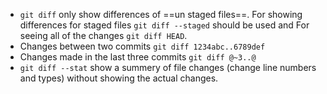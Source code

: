 * `git diff` only show differences of ==un staged files==. For showing differences for staged files `git diff --staged` should be used and For seeing all of the changes `git diff HEAD`.
* Changes between two commits `git diff 1234abc..6789def`
* Changes made in the last three commits `git diff @~3..@`
* `git diff --stat` show a summery of file changes (change line numbers and types) without showing the actual changes.